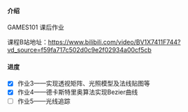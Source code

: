 #### 介绍

GAMES101 课后作业

课程B站地址：https://www.bilibili.com/video/BV1X7411F744?vd_source=f59fa717c502d0c9e2f02934a00cf5cb

#### 进度

- [x] 作业3——实现透视矩阵、光照模型及法线贴图等
- [x] 作业4——德卡斯特里奥算法实现Bezier曲线
- [ ] 作业5——光线追踪